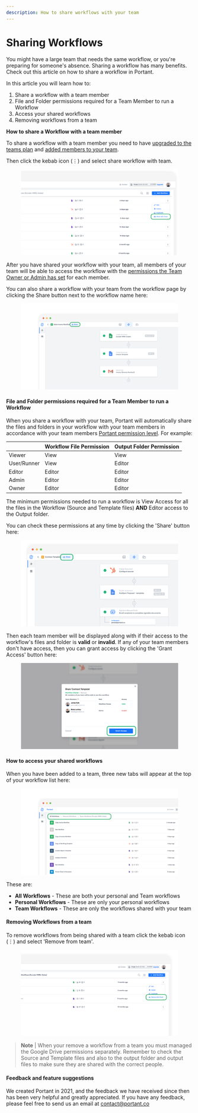 ```yaml
---
description: How to share workflows with your team
---
```


# Sharing Workflows

You might have a large team that needs the same workflow, or you're preparing for someone's absence. Sharing a workflow has many benefits. Check out this article on how to share a workflow in Portant.

In this article you will learn how to:

1. Share a workflow with a team member
2. File and Folder permissions required for a Team Member to run a Workflow
3. Access your shared workflows
4. Removing workflows from a team

**How to share a Workflow with a team member**

To share a workflow with a team member you need to have [upgraded to the teams plan](https://www.portant.co/pricing) and [added members to your team](creating-your-team.md#invite-a-team-member).&#x20;

Then click the kebab icon (⋮) and select share workflow with team.

<figure><img src="../.gitbook/assets/pika-1706518528911-1x.png" alt=""><figcaption></figcaption></figure>

After you have shared your workflow with your team, all members of your team will be able to access the workflow with the [permissions the Team Owner or Admin has set](managing-team-permissions.md) for each member.

You can also share a workflow with your team from the workflow page by clicking the Share button next to the workflow name here:

<figure><img src="../.gitbook/assets/pika-1706518927460-1x.png" alt=""><figcaption></figcaption></figure>

#### File and Folder permissions required for a Team Member to run a Workflow

When you share a workflow with your team, Portant will automatically share the files and folders in your workflow with your team members in accordance with your team members [Portant permission level](managing-team-permissions.md). For example:

|             | Workflow File Permission | Output Folder Permission |
| ----------- | ------------------------ | ------------------------ |
| Viewer      | View                     | View                     |
| User/Runner | View                     | Editor                   |
| Editor      | Editor                   | Editor                   |
| Admin       | Editor                   | Editor                   |
| Owner       | Editor                   | Editor                   |

The minimum permissions needed to run a workflow is View Access for all the files in the Workflow (Source and Template files) **AND** Editor access to the Output folder.

You can check these permissions at any time by clicking the 'Share' button here:

<figure><img src="../.gitbook/assets/pika-1707703276855-1x.png" alt=""><figcaption></figcaption></figure>

Then each team member will be displayed along with if their access to the workflow's files and folder is **valid** or **invalid**. If any of your team members don't have access, then you can grant access by clicking the 'Grant Access' button here:

<figure><img src="../.gitbook/assets/pika-1707703547149-1x.png" alt=""><figcaption></figcaption></figure>

#### **How to access your shared workflows**

When you have been added to a team, three new tabs will appear at the top of your workflow list here:

<figure><img src="../.gitbook/assets/pika-1706519536437-1x.png" alt=""><figcaption></figcaption></figure>

These are:

* **All Workflows** - These are both your personal and Team workflows
* **Personal Workflows** - These are only your personal workflows
* **Team Workflows** - These are only the workflows shared with your team

#### Removing Workflows from a team

To remove workflows from being shared with a team click the kebab icon (⋮) and select 'Remove from team'.

<figure><img src="../.gitbook/assets/pika-1706519130229-1x.png" alt=""><figcaption></figcaption></figure>

> **Note** | When your remove a workflow from a team you must managed the Google Drive permissions separately. Remember to check the Source and Template files and also to the output folder and output files to make sure they are shared with the correct people.

#### **Feedback and feature suggestions**

We created Portant in 2021, and the feedback we have received since then has been very helpful and greatly appreciated. If you have any feedback, please feel free to send us an email at contact@portant.co
